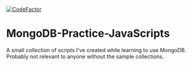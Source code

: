 [![CodeFactor](https://www.codefactor.io/repository/github/skytech6/mongodb-practice-javascripts/badge)](https://www.codefactor.io/repository/github/skytech6/mongodb-practice-javascripts)

# MongoDB-Practice-JavaScripts
A small collection of scripts I've created while learning to use MongoDB. Probably not relevant to anyone without the sample collections. 
